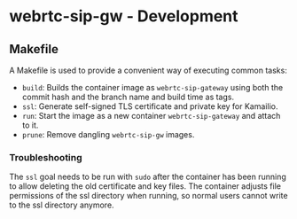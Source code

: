 # webrtc-sip-gw - Development

## Makefile

A Makefile is used to provide a convenient way of executing common tasks:

- `build`: Builds the container image as `webrtc-sip-gateway` using both the commit hash and the branch name and build time as tags.
- `ssl`: Generate self-signed TLS certificate and private key for Kamailio.
- `run`: Start the image as a new container `webrtc-sip-gateway` and attach to it.
- `prune`: Remove dangling `webrtc-sip-gw` images.

### Troubleshooting

The `ssl` goal needs to be run with `sudo` after the container has been running to allow deleting the old certificate and key files.
The container adjusts file permissions of the ssl directory when running, so normal users cannot write to the ssl directory anymore.

